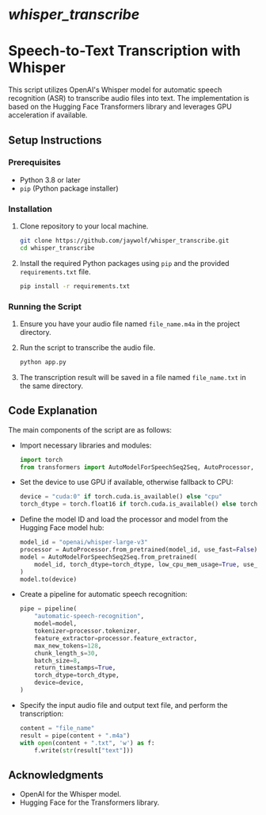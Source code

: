 # *whisper_transcribe*

# Speech-to-Text Transcription with Whisper

This script utilizes OpenAI's Whisper model for automatic speech recognition (ASR) to transcribe audio files into text. The implementation is based on the Hugging Face Transformers library and leverages GPU acceleration if available.

## Setup Instructions

### Prerequisites

- Python 3.8 or later
- `pip` (Python package installer)

### Installation

1. Clone repository to your local machine.
   
   ```bash
   git clone https://github.com/jaywolf/whisper_transcribe.git
   cd whisper_transcribe
   ```

2. Install the required Python packages using `pip` and the provided `requirements.txt` file.
   
   ```bash
   pip install -r requirements.txt
   ```

### Running the Script

1. Ensure you have your audio file named `file_name.m4a` in the project directory.

2. Run the script to transcribe the audio file.
   
   ```bash
   python app.py
   ```

3. The transcription result will be saved in a file named `file_name.txt` in the same directory.

## Code Explanation

The main components of the script are as follows:

- Import necessary libraries and modules:
  
  ```python
  import torch
  from transformers import AutoModelForSpeechSeq2Seq, AutoProcessor, pipeline
  ```

- Set the device to use GPU if available, otherwise fallback to CPU:
  
  ```python
  device = "cuda:0" if torch.cuda.is_available() else "cpu"
  torch_dtype = torch.float16 if torch.cuda.is_available() else torch.float32
  ```

- Define the model ID and load the processor and model from the Hugging Face model hub:
  
  ```python
  model_id = "openai/whisper-large-v3"
  processor = AutoProcessor.from_pretrained(model_id, use_fast=False)
  model = AutoModelForSpeechSeq2Seq.from_pretrained(
      model_id, torch_dtype=torch_dtype, low_cpu_mem_usage=True, use_safetensors=True
  )
  model.to(device)
  ```

- Create a pipeline for automatic speech recognition:
  
  ```python
  pipe = pipeline(
      "automatic-speech-recognition",
      model=model,
      tokenizer=processor.tokenizer,
      feature_extractor=processor.feature_extractor,
      max_new_tokens=128,
      chunk_length_s=30,
      batch_size=8,
      return_timestamps=True,
      torch_dtype=torch_dtype,
      device=device,
  )
  ```

- Specify the input audio file and output text file, and perform the transcription:
  
  ```python
  content = "file_name"
  result = pipe(content + ".m4a")
  with open(content + ".txt", 'w') as f:
      f.write(str(result["text"]))
  ```

## Acknowledgments

- OpenAI for the Whisper model.
- Hugging Face for the Transformers library.
